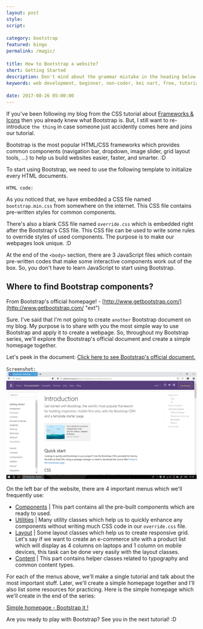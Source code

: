 ```yaml
---
layout: post
style:
script:

category: bootstrap
featured: bingo
permalink: /magic/

title: How to Bootstrap a website?
short: Getting Started
description: Don't mind about the grammar mistake in the heading below. :D <br>I know that "Bootstrap" is not a verb but it just looks Ok in my own English. :D <br>Bootstrap is something magical to the one who is in love with HTML, CSS, and an easy life. :D
keywords: web development, beginner, non-coder, kei nart, free, tutorial, coding, programming, code nart, html, css, bootstrap, getting started

date: 2017-08-26 05:00:00
---
```


If you've been following my blog from the CSS tutorial about
[Frameworks & Icons](https://codenart.github.io/css/2017/08/24/css-14-frameworks-icons.html "ext")
then you already knew what Bootstrap is. But, I still want to re-introduce `the
thing` in case someone just accidently comes here and joins our tutorial.

Bootstrap is the most popular HTML/CSS frameworks which provides common components
(navigation bar, dropdown, image slider, grid layout tools, ...) to help us build
websites easier, faster, and smarter. :D

To start using Bootstrap, we need to use the following template to initialize
every HTML documents.

`HTML code:`
<script src="https://gist.github.com/codenart/6efb4d9dbe8577033631e7ee012874d8.js">
</script>

As you noticed that, we have embedded a CSS file named `bootstrap.min.css` from
somewhere on the internet. This CSS file contains pre-written styles for
common components.

There's also a blank CSS file named `override.css` which is embedded right after 
the Bootstrap's CSS file. This CSS file can be used to write some rules to override
styles of used components. The purpose is to make our webpages look unique. :D

At the end of the `<body>` section, there are 3 JavaScript files which contain
pre-written codes that make some interactive components work out of the box.
So, you don't have to learn JavaScript to start using Bootstrap.

## Where to find Bootstrap components?

From Bootstrap's official homepage! - [http://www.getbootstrap.com/](http://www.getbootstrap.com/ "ext")

Sure. I've said that I'm not going to create `another` Bootstrap document on my
blog. My purpose is to share with you the most simple way to use Bootstrap and
apply it to create a webpage. So, throughout my Bootstrap series, we'll explore
the Bootstrap's official document and create a simple homepage together.

Let's peek in the document:
[Click here to see Bootstrap's official document.](http://getbootstrap.com/docs/4.0/getting-started/introduction/ "ext")

`Screenshot:`
![bootstrap's homepage](/images/bootstrap/1/official.jpg)

On the left bar of the website, there are 4 important menus which we'll frequently
use:

- [Components](http://getbootstrap.com/docs/4.0/components/alerts/ "ext") | This
part contains all the pre-built components which are ready to used.
- [Utilities](http://getbootstrap.com/docs/4.0/utilities/borders/ "ext") | Many
utility classes which help us to quickly enhance any components without writing
much CSS code in our `override.css` file.
- [Layout](http://getbootstrap.com/docs/4.0/layout/overview/ "ext") | Some layout
classes which help us to create responsive grid. Let's say if we want to create
an e-commerce site with a product list which will display as 4 columns on laptops
and 1 column on mobile devices, this task can be done very easily with the layout
classes.
- [Content](http://getbootstrap.com/docs/4.0/content/reboot/ "ext") | This part
 contains helper classes related to typography and common content types.

For each of the menus above, we'll make a single tutorial and talk about the most
important stuff. Later, we'll create a simple homepage together and I'll also
list some resources for practicing. Here is the simple homepage which we'll
create in the end of the series:

[Simple homepage - Bootstrap it !](https://codepen.io/codenart/full/bYvVNy/ "ext")

Are you ready to play with Bootstrap? See you in the next tutorial! :D
